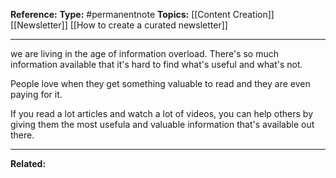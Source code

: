 
**Reference:**
**Type:** #permanentnote 
**Topics:** [[Content Creation]] [[Newsletter]] [[How to create a curated newsletter]]

----
we are living in the age of information overload. There's so much information available that it's hard to find what's useful and what's not.

People love when they get something valuable to read and they are even paying for it. 

If you read a lot articles and watch a lot of videos, you can help others by giving them the most usefula and valuable information that's available out there.



----
**Related:**
